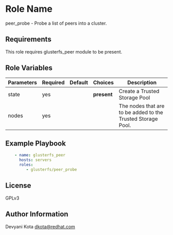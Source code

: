Role Name
=========

peer_probe - Probe a list of peers into a cluster.

Requirements
------------
This role requires glusterfs_peer module to be present.

Role Variables
--------------

| Parameters  | Required | Default | Choices | Description |
| ----------  | -------- | ------- | ------- | ----------- |
|state        |yes       |         |**present**|Create a Trusted Storage Pool|
|nodes        |yes       |         |         |The nodes that are to be added to the Trusted Storage Pool.|


Example Playbook
----------------

```yaml
    - name: glusterfs_peer
      hosts: servers
      roles:
         - glusterfs/peer_probe
```


License
-------

GPLv3

Author Information
------------------

Devyani Kota <dkota@redhat.com>

